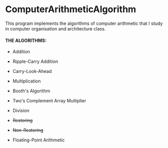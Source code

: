 # ComputerArithmeticAlgorithm

This program implements the algorithms of computer arithmetic that I study in computer organisation and architecture class. 

#### <i class="icon-hdd"></i> THE ALGORITHMS:

*  Addition
  * Ripple-Carry Addition 
  * Carry-Look-Ahead 

*  Multiplication
  * Booth's Algorithm</s> 
  * Two's Complement Array Multiplier 

*  Division
  * <s>Restoring</s>  
  * <s>Non-Restoring</s> 

*  Floating-Point Arithmetic
